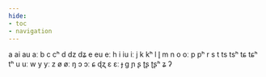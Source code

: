 ```yaml
---
hide:
- toc
- navigation
---
```

a
ai
au
aː
b
c
cʰ
d
dz
dʑ
e
eu
eː
h
i
iu
iː
j
k
kʰ
l
l̥
m
n
o
oː
p
pʰ
r
s
t
ts
tsʰ
tɕ
tɕʰ
tʰ
u
uː
w
y
yː
z
ø
øː
ŋ
ɔ
ɔː
ɕ
ɖʐ
ɛ
ɛː
ɟ
ɡ
ɲ
ʂ
ʈʂ
ʈʂʰ
ʑ
ʔ
